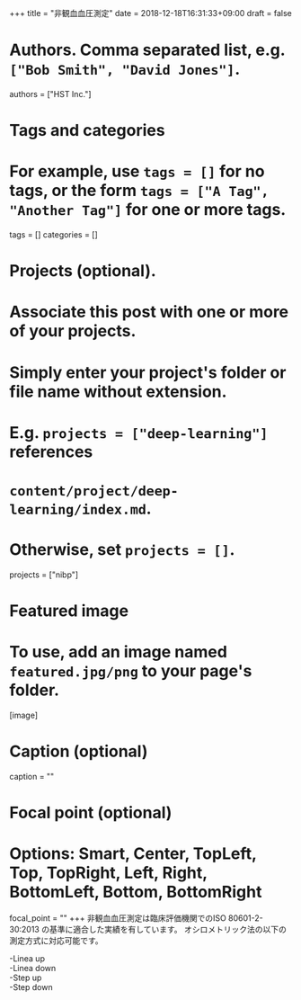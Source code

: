 +++
title = "非観血血圧測定"
date = 2018-12-18T16:31:33+09:00
draft = false

# Authors. Comma separated list, e.g. `["Bob Smith", "David Jones"]`.
authors = ["HST Inc."]

# Tags and categories
# For example, use `tags = []` for no tags, or the form `tags = ["A Tag", "Another Tag"]` for one or more tags.
tags = []
categories = []

# Projects (optional).
#   Associate this post with one or more of your projects.
#   Simply enter your project's folder or file name without extension.
#   E.g. `projects = ["deep-learning"]` references 
#   `content/project/deep-learning/index.md`.
#   Otherwise, set `projects = []`.
projects = ["nibp"]

# Featured image
# To use, add an image named `featured.jpg/png` to your page's folder. 
[image]
  # Caption (optional)
  caption = ""

  # Focal point (optional)
  # Options: Smart, Center, TopLeft, Top, TopRight, Left, Right, BottomLeft, Bottom, BottomRight
  focal_point = ""
+++
非観血血圧測定は臨床評価機関でのISO 80601-2-30:2013 の基準に適合した実績を有しています。
オシロメトリック法の以下の測定方式に対応可能です。

-Linea up  
-Linea down  
-Step up  
-Step down  


